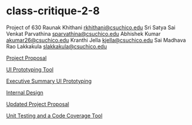 # class-critique-2-8
Project of 630
Raunak Khithani  rkhithani@csuchico.edu 
Sri Satya Sai Venkat Parvathina  sparvathina@csuchico.edu 
Abhishek Kumar  akumar26@csuchico.edu 
Kranthi Jella kjella@csuchico.edu
Sai Madhava Rao Lakkakula  slakkakula@csuchico.edu

[Project Proposal](https://docs.google.com/document/d/1t_ROp_CVyXQuChAOrlkszeZPdhoD9Dnv/edit?usp=sharing&ouid=117915514765553274668&rtpof=true&sd=true)

[UI Prototyping Tool](https://docs.google.com/document/d/1JE7S6VZ7ifVbABLljHShzbtqlhVbSYThcE3dGaph4G8/edit#heading=h.taatojy418e)

[Executive Summary UI Prototyping](https://docs.google.com/document/d/1XfG01Bd1bqCg3SxfOeTGSmRZeQfvjsI-/edit?usp=sharing&ouid=117915514765553274668&rtpof=true&sd=true)

[Internal Design](https://docs.google.com/document/d/1_35nKeevFehaeTcZq-6Bo61-xF9z4mzzFAqtyF_ThgQ/edit)

[Updated Project Proposal](https://docs.google.com/document/d/1CltNvF9Q3XIxxaSel2evQcWXz2ongtpY/edit?usp=sharing&ouid=117915514765553274668&rtpof=true&sd=true)

[Unit Testing and a Code Coverage Tool](https://docs.google.com/document/d/1K3yP4tRFmbx2pnbcaxszG2P9zEYxSXAAEcwxZtHb6g4/edit#heading=h.f7wphvyclvke)
